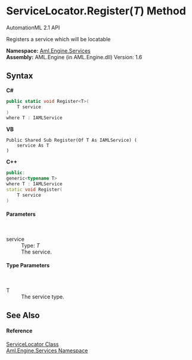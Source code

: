 # ServiceLocator.Register(*T*) Method 
AutomationML 2.1 API 

Registers a service which will be locatable

**Namespace:**&nbsp;<a href="N_Aml_Engine_Services">Aml.Engine.Services</a><br />**Assembly:**&nbsp;AML.Engine (in AML.Engine.dll) Version: 1.6

## Syntax

**C#**<br />
``` C#
public static void Register<T>(
	T service
)
where T : IAMLService

```

**VB**<br />
``` VB
Public Shared Sub Register(Of T As IAMLService) ( 
	service As T
)
```

**C++**<br />
``` C++
public:
generic<typename T>
where T : IAMLService
static void Register(
	T service
)
```


#### Parameters
&nbsp;<dl><dt>service</dt><dd>Type: *T*<br />The service.</dd></dl>

#### Type Parameters
&nbsp;<dl><dt>T</dt><dd>The service type.</dd></dl>

## See Also


#### Reference
<a href="T_Aml_Engine_Services_ServiceLocator">ServiceLocator Class</a><br /><a href="N_Aml_Engine_Services">Aml.Engine.Services Namespace</a><br />